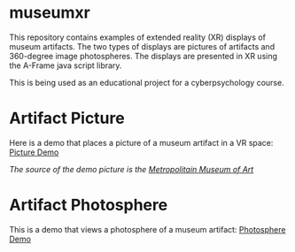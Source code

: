 # museumxr
This repository contains examples of extended reality (XR) displays of museum artifacts. The two types of displays are pictures of artifacts and 360-degree image photospheres. The displays are presented in XR using the A-Frame java script library.

This is being used as an educational project for a cyberpsychology course.
# Artifact Picture
Here is a demo that places a picture of a museum artifact in a VR space:
[Picture Demo](pic_artifact/index.html)

_The source of the demo picture is the [Metropolitain Museum of Art](https://commons.wikimedia.org/wiki/File:%E9%9B%AA%E5%85%8E%E5%9B%B3-Painting_the_Eyes_on_a_Snow_Rabbit_MET_DT5291.jpg)_
# Artifact Photosphere
This is a demo that views a photosphere of a museum artifact:
[Photosphere Demo](photosphere_artifact/index.html)
